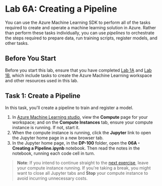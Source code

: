 # Lab 6A: Creating a Pipeline

You can use the Azure Machine Learning SDK to perform all of the tasks required to create and operate a machine learning solution in Azure. Rather than perform these tasks individually, you can use *pipelines* to orchestrate the steps required to prepare data, run training scripts, register models, and other tasks.

## Before You Start

Before you start this lab, ensure that you have completed [Lab 1A](Lab01A.md) and [Lab 1B](Lab01B.md), which include tasks to create the Azure Machine Learning workspace and other resources used in this lab.

## Task 1: Create a Pipeline

In this task, you'll create a pipeline to train and register a model.

1. In [Azure Machine Learning studio](https://ml.azure.com), view the **Compute** page for your workspace; and on the **Compute Instances** tab, ensure your compute instance is running. If not, start it.
2. When the compute instance is running, click the **Jupyter** link to open the Jupyter home page in a new browser tab.
3. In the Jupyter home page, in the **DP-100** folder, open the **06A - Creating a Pipeline.ipynb** notebook. Then read the notes in the notebook, running each code cell in turn.

> **Note**: If you intend to continue straight to the [next exercise](Lab06B.md), leave your compute instance running. If you're taking a break, you might want to close all Jupyter tabs and **Stop** your compute instance to avoid incurring unnecessary costs.
